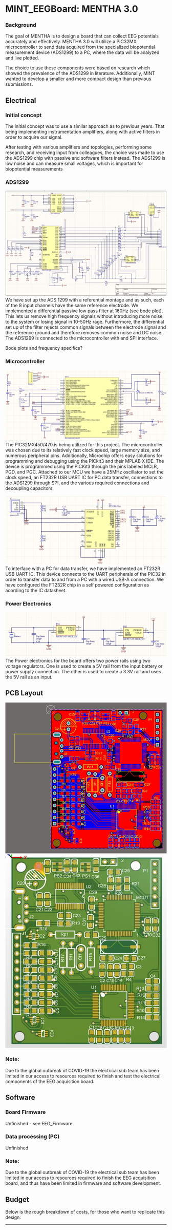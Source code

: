 # MINT_EEGBoard: MENTHA 3.0

### Background
The goal of MENTHA is to design a board that can collect EEG potentials accurately and effectively. MENTHA 3.0 will utilize a PIC32MX microcontroller to send data acquired from the specialized biopotential measurement device (ADS1299) to a PC, where the data will be analyzed and live plotted.

The choice to use these components were based on research which showed the prevalence of the ADS1299 in literature. Additionally, MINT wanted to develop a smaller and more compact design than previous submissions.

## Electrical

### Initial concept
The initial concept was to use a similar approach as to previous years. That being implementing instrumentation amplifiers, along with active filters in order to acquire our signal. 

After testing with various amplifiers and topologies, performing some research, and receiving input from colleagues, the choice was made to use the ADS1299 chip with passive and software filters instead. The ADS1299 is low noise and can measure small voltages, which is important for biopotential measurements  

### ADS1299
![](Images/ADS1299.JPG)
We have set up the ADS 1299 with a referential montage and as such, each of the 8 input channels have the same reference electrode. We implemented a differential passive low pass filter at 160Hz (see bode plot). This lets us remove high frequency signals without introducing more noise to the system or losing signal in 10-50Hz rage. Furthermore, the differential set up of the filter rejects common signals between the electrode signal and the reference ground and therefore removes common noise and DC noise. The ADS1299 is connected to the microcontroller with and SPI interface.

Bode plots and frequency specifics?

### Microcontroller
![](Images/MCU.JPG)
The PIC32MX450/470 is being utilized for this project. The microcontroller was chosen due to its relatively fast clock speed, large memory size, and numerous peripheral pins. Additionally, Microchip offers easy solutions for programming and debugging using the PICkit3 and their MPLAB X IDE. The device is programmed using the PICKit3 through the pins labeled MCLR, PGD, and PGC. Attached to our MCU we have a 25MHz oscillator to set the clock speed, an FT232R USB UART IC for PC data transfer, connections to the ADS1299 through SPI, and the various required connections and decoupling capacitors.

![](Images/USB.JPG)
To interface with a PC for data transfer, we have implemented an FT232R USB UART IC. This device connects to the UART peripherals of the PIC32 in order to transfer data to and from a PC with a wired USB-A connection. We have configured the FT232R chip in a self powered configuration as acording to the IC datasheet.

### Power Electronics
![](Images/Power%20circuit%20for%20documentation.JPG)
The Power electronics for the board offers two power rails using two voltage regulators. One is used to create a 5V rail from the input battery or power supply connection. The other is used to create a 3.3V rail and uses the 5V rail as an input.

## PCB Layout
![](Images/PCB%20layout.JPG)
![](Images/PCB%20layout2.JPG)

### Note: 
Due to the global outbreak of COVID-19 the electrical sub team has been limited in our access to resources required to finish and test the electrical components of the EEG acquisition board.

## Software

### Board Firmware
Unfinished - see EEG_Firmware

### Data processing (PC)
Unfinished

### Note:
Due to the global outbreak of COVID-19 the electrical sub team has been limited in our access to resources required to finish the EEG acquisition board, and thus have been limited in firmware and software development.

## Budget
Below is the rough breakdown of costs, for those who want to replicate this design:

---
